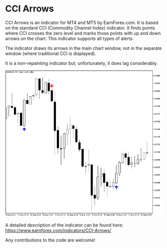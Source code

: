 # CCI Arrows

CCI Arrows is an indicator for MT4 and MT5 by EarnForex.com. It is based on the standard CCI (Commodity Channel Index) indicator. It finds points where CCI crosses the zero level and marks those points with up and down arrows on the chart. This indicator supports all types of alerts.

The indicator draws its arrows in the main chart window, not in the separate window (where traditional CCI is displayed).

It is a non-repainting indicator but, unfortunately, it does lag considerably.

![CCI Arrows shows buy and sell signals on this EUR/USD chart example](https://github.com/EarnForex/CCI-Arrows/blob/main/README_Images/cci-arrows-showing-buy-sell-signals.png)

A detailed description of the indicator can be found here:
https://www.earnforex.com/indicators/CCI-Arrows/

Any contributions to the code are welcome!
